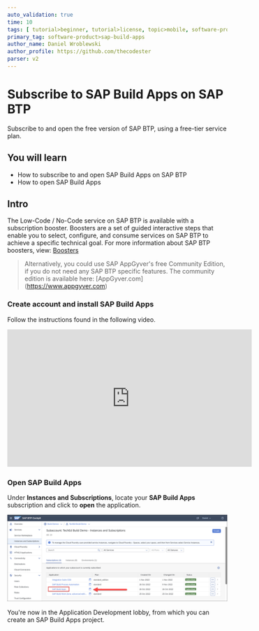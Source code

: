 ```yaml
---
auto_validation: true
time: 10
tags: [ tutorial>beginner, tutorial>license, topic>mobile, software-product>sap-business-technology-platform,software-product>sap-build]
primary_tag: software-product>sap-build-apps
author_name: Daniel Wroblewski
author_profile: https://github.com/thecodester
parser: v2
---
```


# Subscribe to SAP Build Apps on SAP BTP
<!-- description --> Subscribe to and open the free version of SAP BTP, using a free-tier service plan.

## You will learn
- How to subscribe to and open SAP Build Apps on SAP BTP
- How to open SAP Build Apps

## Intro
The Low-Code / No-Code service on SAP BTP is available with a subscription booster. Boosters are a set of guided interactive steps that enable you to select, configure, and consume services on SAP BTP to achieve a specific technical goal. For more information about SAP BTP boosters, view: [Boosters](https://help.sap.com/viewer/65de2977205c403bbc107264b8eccf4b/Cloud/en-US/fb1b56148f834749a2bf51127421610b.html?q=btp%20booster)

>Alternatively, you could use SAP AppGyver's free Community Edition, if you do not need any SAP BTP specific features. The community edition is available here: [AppGyver.com] (https://www.appgyver.com)




### Create account and install SAP Build Apps

Follow the instructions found in the following video.

<iframe width="560" height="315" src="https://www.youtube.com/embed/gk-jZaM6_Rc" frameborder="0" allowfullscreen></iframe>




### Open SAP Build Apps

Under **Instances and Subscriptions**, locate your **SAP Build Apps** subscription and click to **open** the application.

![Open SAP Build Apps](Open_Appgyver.png)

You're now in the Application Development lobby, from which you can create an SAP Build Apps project.

